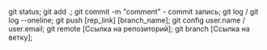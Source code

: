 git status;
git add .;
git commit -m "comment" - commit запись;
git log / git log --oneline;
git push [rep_link] [branch_name];
git config user.name / user.email;
git remote [Ссылка на репозиторий];
git branch [Ссылка на ветку];
